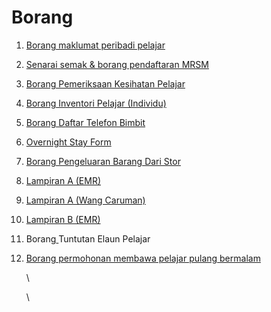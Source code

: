 # Borang

1. [Borang maklumat peribadi pelajar](http://sas.mrsm.edu.my/data/index/borang-borang/borangpelajar.pdf)
2. [Senarai semak & borang pendaftaran MRSM](http://sas.mrsm.edu.my/data/index/borang-borang/BORANG%20SENARAI%20SEMAK.pdf)
3. [Borang Pemeriksaan Kesihatan Pelajar](https://maranet-my.sharepoint.com/personal/akram\_ibrahim\_mara\_gov\_my/\_layouts/15/onedrive.aspx?id=%2Fpersonal%2Fakram%5Fibrahim%5Fmara%5Fgov%5Fmy%2FDocuments%2Fborang%2Dborang%2FBorang%20Pemeriksaan%20Kesihatan%2Epdf\&parent=%2Fpersonal%2Fakram%5Fibrahim%5Fmara%5Fgov%5Fmy%2FDocuments%2Fborang%2Dborang\&ga=1)
4. [Borang Inventori Pelajar (Individu)](http://sas.mrsm.edu.my/data/index/borang-borang/borang%20inventori%20pelajar.pdf)
5. [Borang Daftar Telefon Bimbit](http://sas.mrsm.edu.my/data/index/borang-borang/borang%20daftar%20telefon.pdf)
6. [Overnight Stay Form](http://kputra.mrsm.edu.my/data/pelajar/asrama/borang-pb.pdf)
7. [Borang Pengeluaran Barang Dari Stor](https://maranet-my.sharepoint.com/personal/akram\_ibrahim\_mara\_gov\_my/\_layouts/15/onedrive.aspx?id=%2Fpersonal%2Fakram%5Fibrahim%5Fmara%5Fgov%5Fmy%2FDocuments%2Fborang%2Dborang%2FBorang%20Permohonan%20Pengeluaran%20Barang%20Dari%20Stor%2Epdf\&parent=%2Fpersonal%2Fakram%5Fibrahim%5Fmara%5Fgov%5Fmy%2FDocuments%2Fborang%2Dborang\&ga=1)
8. [Lampiran A (EMR)](https://maranet-my.sharepoint.com/personal/akram\_ibrahim\_mara\_gov\_my/\_layouts/15/onedrive.aspx?id=%2Fpersonal%2Fakram%5Fibrahim%5Fmara%5Fgov%5Fmy%2FDocuments%2Fborang%2Dborang%2FLampiran%20A%20%28EMR%29%2Epdf\&parent=%2Fpersonal%2Fakram%5Fibrahim%5Fmara%5Fgov%5Fmy%2FDocuments%2Fborang%2Dborang\&ga=1)
9. [Lampiran A (Wang Caruman)](https://maranet-my.sharepoint.com/personal/akram\_ibrahim\_mara\_gov\_my/\_layouts/15/onedrive.aspx?id=%2Fpersonal%2Fakram%5Fibrahim%5Fmara%5Fgov%5Fmy%2FDocuments%2Fborang%2Dborang%2FLampiran%20A%20%28Wang%20Caruman%29%2Epdf\&parent=%2Fpersonal%2Fakram%5Fibrahim%5Fmara%5Fgov%5Fmy%2FDocuments%2Fborang%2Dborang\&ga=1)
10. [Lampiran B (EMR)](https://maranet-my.sharepoint.com/personal/akram\_ibrahim\_mara\_gov\_my/\_layouts/15/onedrive.aspx?id=%2Fpersonal%2Fakram%5Fibrahim%5Fmara%5Fgov%5Fmy%2FDocuments%2Fborang%2Dborang%2FLampiran%20B%20%28EMR%29%2Epdf\&parent=%2Fpersonal%2Fakram%5Fibrahim%5Fmara%5Fgov%5Fmy%2FDocuments%2Fborang%2Dborang\&ga=1)
11. Borang[ ](https://mrsmsaskiosk.my.canva.site/\_link/?link=https%3A%2F%2Fmaranet-my.sharepoint.com%2F%3Ab%3A%2Fg%2Fpersonal%2Fakram\_ibrahim\_mara\_gov\_my%2FEa4EqBPaZVlCouQedIh0y0MBK70OjL1qK\_gC0sN7BhHD2Q%3Fe%3DiagQp8\&target=QtldUbN5qWarqAHpQQ%2B5Fx767sVkK1bngQlWBSxy9uMVtxyW00FvwgpfLNEhpamaxQ%2BV%2B4f%2FT1ET1m7w9x%2BbWR4kyK4VEpJ6QkZdvxxvT59aonxAkzq1Ml0tfhs4sWGRcyE7BsD3hWWLtLB3xVnPtxr7vimcrTK7iBLjXjU%2FFGodnVVk2ljR19ORGL0nwi%2FwFN%2FB98ZsSnpjyIbhEZGoQ8bNynmyUPlUu2qv3mkAlhus3At%2BG6pEUBT%2BsXNkK1d%2FfVdnXfzj3kXOyl9L\&iv=SsEiTKY8emEPqwKy)Tuntutan Elaun Pelajar
12. [Borang permohonan membawa pelajar pulang bermalam](http://www.e-hostel.net/pekan\_hostel/document/borangPulang.pdf)

    \


    \
